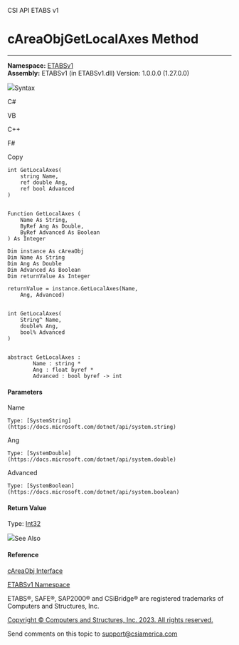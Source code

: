 ﻿

CSI API ETABS v1

# cAreaObjGetLocalAxes Method  
  
---  
  
**Namespace:** [ETABSv1](2780f1b8-2033-5289-2298-1cdb2a7508d9.htm)  
**Assembly:** ETABSv1 (in ETABSv1.dll) Version: 1.0.0.0 (1.27.0.0)

![](../icons/SectionExpanded.png)Syntax

C#

VB

C++

F#

Copy

    
    
    int GetLocalAxes(
    	string Name,
    	ref double Ang,
    	ref bool Advanced
    )
    
    
    Function GetLocalAxes ( 
    	Name As String,
    	ByRef Ang As Double,
    	ByRef Advanced As Boolean
    ) As Integer
    
    Dim instance As cAreaObj
    Dim Name As String
    Dim Ang As Double
    Dim Advanced As Boolean
    Dim returnValue As Integer
    
    returnValue = instance.GetLocalAxes(Name, 
    	Ang, Advanced)
    
    
    int GetLocalAxes(
    	String^ Name, 
    	double% Ang, 
    	bool% Advanced
    )
    
    
    abstract GetLocalAxes : 
            Name : string * 
            Ang : float byref * 
            Advanced : bool byref -> int 
    

#### Parameters

Name

    Type: [SystemString](https://docs.microsoft.com/dotnet/api/system.string)  

Ang

    Type: [SystemDouble](https://docs.microsoft.com/dotnet/api/system.double)  

Advanced

    Type: [SystemBoolean](https://docs.microsoft.com/dotnet/api/system.boolean)  

#### Return Value

Type: [Int32](https://docs.microsoft.com/dotnet/api/system.int32)

![](../icons/SectionExpanded.png)See Also

#### Reference

[cAreaObj Interface](2cda9b42-232e-6821-8caa-dc87fd84fed0.htm)

[ETABSv1 Namespace](2780f1b8-2033-5289-2298-1cdb2a7508d9.htm)

ETABS®, SAFE®, SAP2000® and CSiBridge® are registered trademarks of Computers
and Structures, Inc.  

[Copyright © Computers and Structures, Inc. 2023. All rights
reserved.](http://www.csiamerica.com)

Send comments on this topic to
[support@csiamerica.com](mailto:support%40csiamerica.com?Subject=CSI%20API%20ETABS%20v1)

